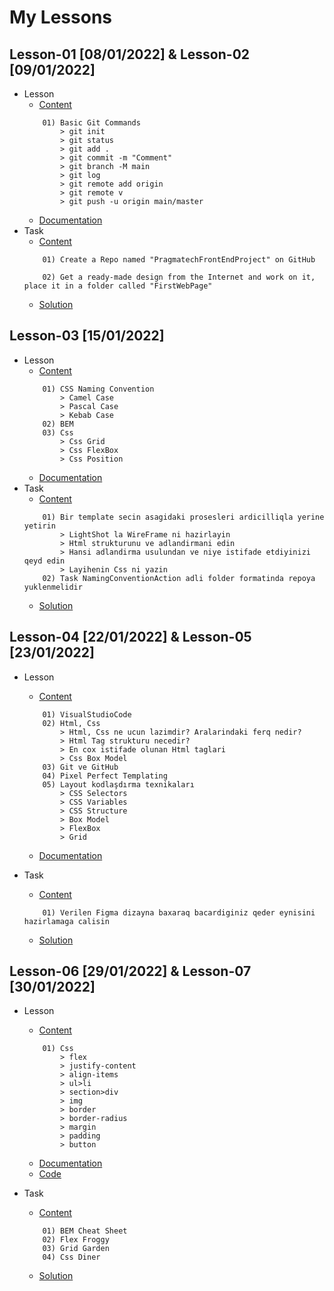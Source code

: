 # My Lessons 

## Lesson-01 [08/01/2022] & Lesson-02 [09/01/2022]

- Lesson
    - [Content](https://github.com/PragmatechEducation/FrontEnd03#day01-day02--8-9-january-2022)
    ```
        01) Basic Git Commands
            > git init
            > git status
            > git add .
            > git commit -m "Comment"
            > git branch -M main
            > git log
            > git remote add origin 
            > git remote v
            > git push -u origin main/master
    ```
    - [Documentation]()
- Task
    - [Content](https://github.com/PragmatechEducation/FrontEnd03#day01-day02--8-9-january-2022)
    ```
        01) Create a Repo named "PragmatechFrontEndProject" on GitHub

        02) Get a ready-made design from the Internet and work on it, place it in a folder called "FirstWebPage"
    ```
    - [Solution](https://github.com/RaviHamidov/PragmatechFrontEndProject/tree/main/Works)

## Lesson-03 [15/01/2022] 

- Lesson
    - [Content](https://github.com/PragmatechEducation/FrontEnd03#day03--15-january-2022-namingconventioninaction)
    ```
        01) CSS Naming Convention
            > Camel Case
            > Pascal Case
            > Kebab Case
        02) BEM
        03) Css
            > Css Grid
            > Css FlexBox
            > Css Position
    ```
    - [Documentation]()
- Task
    - [Content](https://github.com/PragmatechEducation/FrontEnd03#day03--15-january-2022-namingconventioninaction)
    ```
        01) Bir template secin asagidaki prosesleri ardicilliqla yerine yetirin
            > LightShot la WireFrame ni hazirlayin
            > Html strukturunu ve adlandirmani edin
            > Hansi adlandirma usulundan ve niye istifade etdiyinizi qeyd edin
            > Layihenin Css ni yazin
        02) Task NamingConventionAction adli folder formatinda repoya yuklenmelidir
    ```
    - [Solution]()

## Lesson-04 [22/01/2022] & Lesson-05 [23/01/2022] 

- Lesson
    - [Content](https://github.com/PragmatechEducation/FrontEnd03#day04-05--122-23-january-2022-figma)
    ```
        01) VisualStudioCode
        02) Html, Css
            > Html, Css ne ucun lazimdir? Aralarindaki ferq nedir?
            > Html Tag strukturu necedir?
            > En cox istifade olunan Html taglari
            > Css Box Model
        03) Git ve GitHub
        04) Pixel Perfect Templating
        05) Layout kodlaşdırma texnikaları
            > CSS Selectors
            > CSS Variables
            > CSS Structure
            > Box Model
            > FlexBox
            > Grid
    ```
    - [Documentation]()

- Task
    - [Content](https://github.com/PragmatechEducation/FrontEnd03#day04-05--122-23-january-2022-figma)
    ```
        01) Verilen Figma dizayna baxaraq bacardiginiz qeder eynisini hazirlamaga calisin
    ```
    - [Solution]()

## Lesson-06 [29/01/2022] & Lesson-07 [30/01/2022] 

- Lesson
    - [Content](https://github.com/PragmatechEducation/FrontEnd03#day06-07--29-30-january-2022)
    ```
        01) Css
            > flex
            > justify-content
            > align-items
            > ul>li
            > section>div
            > img
            > border
            > border-radius
            > margin
            > padding
            > button
    ```
    - [Documentation]()
    - [Code]()

- Task
    - [Content](https://github.com/PragmatechEducation/FrontEnd03#day06-07--29-30-january-2022)
    ```
        01) BEM Cheat Sheet
        02) Flex Froggy
        03) Grid Garden
        04) Css Diner
    ```
    - [Solution]()